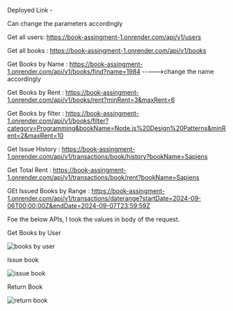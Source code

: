 Deployed Link - 

Can change the parameters accordingly

Get all users: https://book-assingment-1.onrender.com/api/v1/users

Get all books : https://book-assingment-1.onrender.com/api/v1/books

Get Books by Name : https://book-assingment-1.onrender.com/api/v1/books/find?name=1984 ----->change the name accordingly

Get Books by Rent : https://book-assingment-1.onrender.com/api/v1/books/rent?minRent=3&maxRent=6  

Get Books by filter : https://book-assingment-1.onrender.com/api/v1/books/filter?category=Programming&bookName=Node.js%20Design%20Patterns&minRent=2&maxRent=10

Get Issue History : https://book-assingment-1.onrender.com/api/v1/transactions/book/history?bookName=Sapiens

Get Total Rent :  https://book-assingment-1.onrender.com/api/v1/transactions/book/rent?bookName=Sapiens

GEt Issued Books by Range :  https://book-assingment-1.onrender.com/api/v1/transactions/daterange?startDate=2024-09-06T00:00:00Z&endDate=2024-09-07T23:59:59Z


Foe the below APIs, I took the values in body of the request.


Get Books by User

![books by user](https://github.com/user-attachments/assets/a808da5d-2143-4989-93c0-9c8e72b06ace)

Issue book


![issue book](https://github.com/user-attachments/assets/f2228509-a806-42db-9eb2-43219b40e1f8)

Return Book

![return book](https://github.com/user-attachments/assets/18bc3d0a-7b66-4383-97ee-66b9e7a0e4f7)

